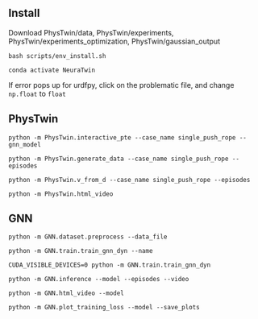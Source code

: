 ## Install
Download PhysTwin/data, PhysTwin/experiments, PhysTwin/experiments_optimization, PhysTwin/gaussian_output

```bash scripts/env_install.sh```

```conda activate NeuraTwin```

If error pops up for urdfpy, click on the problematic file, and change ```np.float``` to ```float```

## PhysTwin
```python -m PhysTwin.interactive_pte --case_name single_push_rope --gnn_model```

```python -m PhysTwin.generate_data --case_name single_push_rope --episodes```

```python -m PhysTwin.v_from_d --case_name single_push_rope --episodes```

```python -m PhysTwin.html_video```

## GNN
```python -m GNN.dataset.preprocess --data_file```

```python -m GNN.train.train_gnn_dyn --name```

```CUDA_VISIBLE_DEVICES=0 python -m GNN.train.train_gnn_dyn```

```python -m GNN.inference --model --episodes --video```

```python -m GNN.html_video --model```

```python -m GNN.plot_training_loss --model --save_plots```